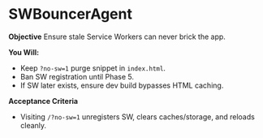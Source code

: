 # SWBouncerAgent

**Objective**
Ensure stale Service Workers can never brick the app.

**You Will:**
- Keep `?no-sw=1` purge snippet in `index.html`.
- Ban SW registration until Phase 5.
- If SW later exists, ensure dev build bypasses HTML caching.

**Acceptance Criteria**
- Visiting `/?no-sw=1` unregisters SW, clears caches/storage, and reloads cleanly.
